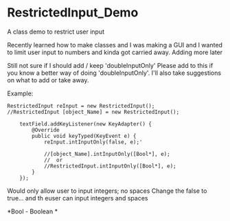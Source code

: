 # RestrictedInput_Demo
A class demo to restrict user input

Recently learned how to make classes and I was making a GUI and I wanted to limit user input to numbers and kinda got carried away.
Adding more later

Still not sure if I should add / keep 'doubleInputOnly'
Please add to this if you know a better way of doing 'doubleInputOnly'.
I'll also take suggestions on what to add or take away.

Example:

    RestrictedInput reInput = new RestrictedInput();
    //RestrictedInput [object_Name] = new RestrictedInput();
    
		textField.addKeyListener(new KeyAdapter() {
			@Override
			public void keyTyped(KeyEvent e) {
				reInput.intInputOnly(false, e);'
				
				//[object_Name].intInputOnly([Bool*], e);
				//	or
				//RestrictedInput.intInputOnly([Bool*], e);
			}
		});
    
Would only allow user to input integers; no spaces
Change the false to true... and th euser can input integers and spaces


*Bool	- Boolean *
